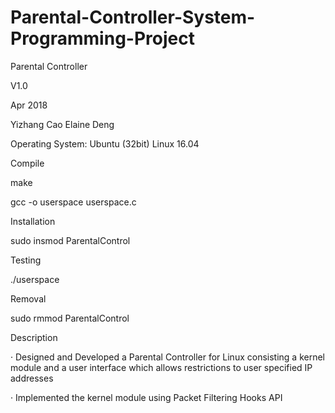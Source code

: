# Parental-Controller-System-Programming-Project

Parental Controller

V1.0

Apr 2018

Yizhang Cao
Elaine Deng

Operating System: Ubuntu (32bit) Linux 16.04

Compile

make

gcc -o userspace userspace.c

Installation

sudo insmod ParentalControl

Testing

./userspace

Removal

sudo rmmod ParentalControl

Description

· Designed and Developed a Parental Controller for Linux consisting a kernel module and a user interface which allows restrictions to user specified IP addresses

· Implemented the kernel module using Packet Filtering Hooks API
